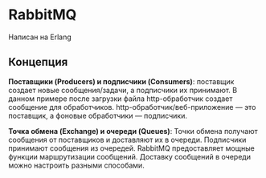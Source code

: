 # RabbitMQ

Написан на Erlang

## Концепция

**Поставщики (Producers) и подписчики (Consumers)**: поставщик создает новые сообщения/задачи, а подписчики их принимают. В данном примере после загрузки файла http-обработчик создает сообщение для обработчиков. http-обработчик/веб-приложение — это поставщик, а фоновые обработчики — подписчики.

**Точка обмена (Exchange) и очереди (Queues)**: Точки обмена получают сообщения от поставщиков и доставляют их в очереди. Подписчики принимают сообщения из очередей. RabbitMQ предоставляет мощные функции маршрутизации сообщений. Доставку сообщений в очереди можно настроить разными способами.
